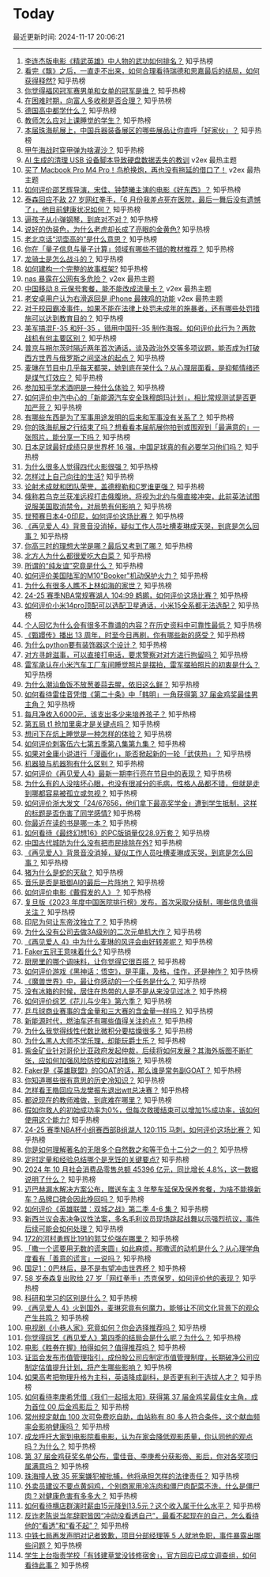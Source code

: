 # Today

最近更新时间: 2024-11-17 20:06:21

--- 
1. [李连杰版电影《精武英雄》中人物的武功如何排名？](https://www.zhihu.com/question/509948072) 知乎热榜
2. [看完《飘》之后，一直走不出来，如何合理看待瑞德和思嘉最后的结局，如何获得释然?](https://www.zhihu.com/question/67670527) 知乎热榜
3. [你觉得福冈冠军赛男单和女单的冠军是谁？](https://www.zhihu.com/question/4337848978) 知乎热榜
4. [在困难时期，向富人多收税是否合理？](https://www.zhihu.com/question/4051759667) 知乎热榜
5. [德国高中都学什么？](https://www.zhihu.com/question/350089802) 知乎热榜
6. [教师怎么应对上课睡觉的学生？](https://www.zhihu.com/question/652253117) 知乎热榜
7. [本届珠海航展上，中国兵器装备展区的哪些展品让你直呼「好家伙」？](https://www.zhihu.com/question/3963261918) 知乎热榜
8. [甲午海战时穿甲弹为啥灌沙？](https://www.zhihu.com/question/413630040) 知乎热榜
9. [AI 生成的清理 USB 设备脚本导致硬盘数据丢失的教训](https://www.v2ex.com/t/1090230) v2ex 最热主题
10. [买了 Macbook Pro M4 Pro！鸟枪换炮，再也没有拖延的借口了！](https://www.v2ex.com/t/1090196) v2ex 最热主题
11. [如何评价邵艺辉导演，宋佳、钟楚曦主演的电影《好东西》？](https://www.zhihu.com/question/3693088991) 知乎热榜
12. [泰森回应不敌 27 岁网红拳手，「6 月份我差点死在医院，最后一舞后没有遗憾了」，他目前健康状况如何？](https://www.zhihu.com/question/4373331825) 知乎热榜
13. [逼孩子从小弹钢琴，到底对不对？](https://www.zhihu.com/question/351407397) 知乎热榜
14. [说好的伪装色，为什么老虎却长成了亮眼的金黄色?](https://www.zhihu.com/question/630883420) 知乎热榜
15. [老北京话“沏壶高的”是什么意思？](https://www.zhihu.com/question/596279235) 知乎热榜
16. [你在「量子信息与量子计算」领域有哪些不错的教材推荐？](https://www.zhihu.com/question/380308340) 知乎热榜
17. [龙骑士是怎么战斗的？](https://www.zhihu.com/question/365965185) 知乎热榜
18. [如何建构一个完整的故事框架?](https://www.zhihu.com/question/31630184) 知乎热榜
19. [nas 暴露在公网有多危险？](https://www.v2ex.com/t/1090232) v2ex 最热主题
20. [中国移动 8 元保号套餐，能不能改成流量卡？](https://www.v2ex.com/t/1090231) v2ex 最热主题
21. [老安卓用户认为右滑返回是 iPhone 最辣鸡的功能](https://www.v2ex.com/t/1090194) v2ex 最热主题
22. [对于校园霸凌事件，如果不能在法律上处罚未成年的施暴者，还有哪些处罚措施可以达到教育目的？](https://www.zhihu.com/question/4227489700) 知乎热榜
23. [美军搞混F-35 和歼-35 ，错用中国歼-35 制作海报。如何评价此行为？两款战机有何主要区别？](https://www.zhihu.com/question/4064617275) 知乎热榜
24. [普京与朔尔茨时隔近两年首次通话，谈及政治外交等多项议题，能否成为打破西方世界与俄罗斯之间坚冰的起点？](https://www.zhihu.com/question/4325643482) 知乎热榜
25. [麦琳在节目中几乎每天都哭，她到底在哭什么？从心理层面看，是抑郁情绪还是煤气灯效应？](https://www.zhihu.com/question/4300234213) 知乎热榜
26. [参加知乎学术酒吧是一种什么体验？](https://www.zhihu.com/question/4221196175) 知乎热榜
27. [如何评价中汽中心的「新能源汽车安全珠穆朗玛计划」，相比常规测试是否更加严苛？](https://www.zhihu.com/question/4307963715) 知乎热榜
28. [有哪些东西是为了军事用途发明的后来和军事没有关系了？](https://www.zhihu.com/question/447267248) 知乎热榜
29. [你的珠海航展之行结束了吗？想看看本届航展你拍到或围观到「最满意的」一张照片，能分享一下吗？](https://www.zhihu.com/question/4232933093) 知乎热榜
30. [日本足球最好成绩只是世界杯 16 强，中国足球真的有必要学习他们吗？](https://www.zhihu.com/question/444160236) 知乎热榜
31. [为什么很多人觉得四代火影很强？](https://www.zhihu.com/question/638604292) 知乎热榜
32. [怎样过上自己向往的生活?](https://www.zhihu.com/question/4340235245) 知乎热榜
33. [论射术成就和团队荣誉，盖德穆勒和C罗谁更强？](https://www.zhihu.com/question/4274676195) 知乎热榜
34. [俄称若乌克兰获准远程打击俄腹地，将视为北约与俄直接冲突，此前英法试图说服美国取消禁令，对局势有何影响？](https://www.zhihu.com/question/4081610760) 知乎热榜
35. [世预赛日本4-0印尼，如何评价这场比赛？](https://www.zhihu.com/question/4267957880) 知乎热榜
36. [《再见爱人 4》背景音没消掉，疑似工作人员吐槽麦琳成天哭，到底是怎么回事？](https://www.zhihu.com/question/4336727820) 知乎热榜
37. [你高三时的理想大学是哪？最后又考到了哪？](https://www.zhihu.com/question/444373967) 知乎热榜
38. [北方人为什么都很爱吃大白菜？](https://www.zhihu.com/question/630253138) 知乎热榜
39. [所谓的“纯友谊”究竟是什么？](https://www.zhihu.com/question/4302521416) 知乎热榜
40. [如何评价美国陆军的M10"Booker"机动保护火力？](https://www.zhihu.com/question/634279178) 知乎热榜
41. [为什么有很多人瞧不上林如海的家世？](https://www.zhihu.com/question/4206642410) 知乎热榜
42. [24-25 赛季NBA常规赛湖人 104:99 鹈鹕，如何评价这场比赛？](https://www.zhihu.com/question/4373815369) 知乎热榜
43. [如何评价小米14pro顶配可以选配卫星通话，小米15全系都无法选配？](https://www.zhihu.com/question/2908982805) 知乎热榜
44. [个人回忆为什么会有很多不靠谱的内容？在历史资料中可靠性最低？](https://www.zhihu.com/question/653716173) 知乎热榜
45. [《甄嬛传》播出 13 周年，时至今日再刷，你有哪些新的感受？](https://www.zhihu.com/question/4216920580) 知乎热榜
46. [为什么python要有装饰器这个设计？](https://www.zhihu.com/question/3599591424) 知乎热榜
47. [对方寻衅滋事，可以直接打电话，要求警察对对方进行拘留吗？](https://www.zhihu.com/question/663786012) 知乎热榜
48. [雷军承认在小米汽车工厂车间睡觉照片是摆拍，雷军摆拍照片的初衷是什么？](https://www.zhihu.com/question/4175205805) 知乎热榜
49. [为什么潮汕鱼饭不放葱姜蒜去腥，依旧这么鲜？](https://www.zhihu.com/question/664293409) 知乎热榜
50. [如何看待雷佳音凭借《第二十条》中「韩明」一角获得第 37 届金鸡奖最佳男主角？](https://www.zhihu.com/question/4346605697) 知乎热榜
51. [每月净收入6000元，该支出多少来培养孩子？](https://www.zhihu.com/question/847371033) 知乎热榜
52. [第五局 t1 抢加里奥才是关键点吗？](https://www.zhihu.com/question/3271909366) 知乎热榜
53. [想问下在炕上睡觉是一种怎样的体验？](https://www.zhihu.com/question/38127923) 知乎热榜
54. [如何评价刺客伍六七第五季第八集第九集？](https://www.zhihu.com/question/4039348972) 知乎热榜
55. [如果对金庸小说进行「漫画化」，能否掀起新的一轮「武侠热」？](https://www.zhihu.com/question/4159603651) 知乎热榜
56. [机器狼与机器狗有什么区别？](https://www.zhihu.com/question/3940046854) 知乎热榜
57. [如何评价《再见爱人4》最新一期李行亮在节目中的表现？](https://www.zhihu.com/question/3892894666) 知乎热榜
58. [为什么有的人没啥坏心眼，也没有很减分的毛病，性格人品都不错，但就是走到哪都容易被孤立或忽视？](https://www.zhihu.com/question/2322399764) 知乎热榜
59. [如何评价浙大发文「24/67656，他们拿下最高奖学金」遭到学生抵制，这样的标题是否伤害了同学感情?](https://www.zhihu.com/question/4213689883) 知乎热榜
60. [你最近在读的书是哪一本？](https://www.zhihu.com/question/800718032) 知乎热榜
61. [如何看待《最终幻想16》的PC版销量仅28.9万套？](https://www.zhihu.com/question/4121144249) 知乎热榜
62. [中国古代城防为什么没有把市民排除在外?](https://www.zhihu.com/question/663443580) 知乎热榜
63. [《再见爱人》背景音没消掉，疑似工作人员吐槽麦琳成天哭，到底是怎么回事？](https://www.zhihu.com/question/4336727820) 知乎热榜
64. [猪为什么是蛇的天敌？](https://www.zhihu.com/question/598821148) 知乎热榜
65. [音乐是否是抵御AI的最后一片阵地？](https://www.zhihu.com/question/60208923) 知乎热榜
66. [如何评价电影《戴假发的人》？](https://www.zhihu.com/question/439651004) 知乎热榜
67. [复旦版《2023 年度中国医院排行榜》发布，首次采取分级制，哪些信息值得关注？](https://www.zhihu.com/question/4320637431) 知乎热榜
68. [印尼为何让东帝汶独立了？](https://www.zhihu.com/question/748713113) 知乎热榜
69. [为什么没有公司去做3A级别的二次元单机大作？](https://www.zhihu.com/question/654684675) 知乎热榜
70. [《再见爱人 4》中为什么麦琳的风评会由好转差呢？](https://www.zhihu.com/question/2221253556) 知乎热榜
71. [Faker五冠王意味着什么?](https://www.zhihu.com/question/3146336205) 知乎热榜
72. [厨房里的哪个调味料，让你觉得它很百搭？](https://www.zhihu.com/question/3462712177) 知乎热榜
73. [如何评价游戏《黑神话：悟空》，是平庸，及格，佳作，还是神作？](https://www.zhihu.com/question/664782120) 知乎热榜
74. [《魔兽世界》中，最让你感动的一个任务是什么？](https://www.zhihu.com/question/356009525) 知乎热榜
75. [没有冰箱的时候，居住在热带的人是不是从来没见过冰？](https://www.zhihu.com/question/39562985) 知乎热榜
76. [如何评价综艺《花儿与少年》第六季？](https://www.zhihu.com/question/665511632) 知乎热榜
77. [乒乓球商业赛事的含金量和三大赛的含金量一样吗？](https://www.zhihu.com/question/664776716) 知乎热榜
78. [新能源时代，燃油车还有哪些值得关注的点？](https://www.zhihu.com/question/3362380836) 知乎热榜
79. [为什么我觉得线性代数比微积分要枯燥很多？](https://www.zhihu.com/question/505361926) 知乎热榜
80. [为什么黑人大师不学乐理，却能玩爵士乐？](https://www.zhihu.com/question/3121256582) 知乎热榜
81. [紫金矿业针对哥伦比亚政府发起仲裁，后续将如何发展？其海外版图不断扩张，应如何加强风险防控和应对措施？](https://www.zhihu.com/question/4299740097) 知乎热榜
82. [Faker是《英雄联盟》的GOAT的话，那么谁是常务副GOAT？](https://www.zhihu.com/question/3842501576) 知乎热榜
83. [你知道哪些很有意思的历史冷知识？](https://www.zhihu.com/question/636695546) 知乎热榜
84. [怎样看王皓回应马龙樊振东退出wtt总决赛？](https://www.zhihu.com/question/4347841165) 知乎热榜
85. [都说现在的教师难做，到底难在哪里？](https://www.zhihu.com/question/4068681443) 知乎热榜
86. [假如你救人的初始成功率为0%，但每次救援结束可以增加1%成功率，该如何使用这个能力?](https://www.zhihu.com/question/4229812089) 知乎热榜
87. [24-25 赛季NBA杯小组赛西部B组湖人 120:115 马刺，如何评价这场比赛？](https://www.zhihu.com/question/4295544890) 知乎热榜
88. [你是如何理解著名的无限多个自然数之和等于负十二分之一的？](https://www.zhihu.com/question/658150175) 知乎热榜
89. [定时定量和经验总结哪个是烹饪的关键要点?](https://www.zhihu.com/question/3519295988) 知乎热榜
90. [2024 年 10 月社会消费品零售总额 45396 亿元，同比增长 4.8%，这一数据说明了什么？](https://www.zhihu.com/question/4215617388) 知乎热榜
91. [迈巴赫漏水解决方案公布，赠送车主 3 年整车延保及保养套餐，为啥不能换新车？品牌口碑会因此挽回吗？](https://www.zhihu.com/question/4222111628) 知乎热榜
92. [如何评价《英雄联盟：双城之战》第二季 4-6 集？](https://www.zhihu.com/question/4325770949) 知乎热榜
93. [新西兰议会表决争议性法案，多名毛利议员现场跳起战舞以示强烈抗议，事件后续可能会如何处理？](https://www.zhihu.com/question/4241140022) 知乎热榜
94. [172的河村勇辉比191的郭艾伦强在哪里？](https://www.zhihu.com/question/4227314147) 知乎热榜
95. [「撒一个谎要用无数的谎来圆」如此麻烦，那撒谎的动机是什么？从心理学角度看有「善意的谎言」一说吗？](https://www.zhihu.com/question/4119631742) 知乎热榜
96. [国足1：0巴林后，是不是有望冲击世界杯？](https://www.zhihu.com/question/4205894053) 知乎热榜
97. [58 岁泰森复出败给 27 岁「网红拳手」杰克保罗，如何评价他的表现？](https://www.zhihu.com/question/4215866683) 知乎热榜
98. [科研和学习的区别是什么？](https://www.zhihu.com/question/2617488522) 知乎热榜
99. [《再见爱人 4》火到国外，麦琳究竟有何魔力，能够让不同文化背景下的观众产生共鸣？](https://www.zhihu.com/question/3946868420) 知乎热榜
100. [电视剧《小巷人家》究竟如何？你会选择推荐吗？](https://www.zhihu.com/question/3214318798) 知乎热榜
101. [你觉得综艺《再见爱人》第四季的结局会是什么呢？为什么？](https://www.zhihu.com/question/3176804045) 知乎热榜
102. [电影《胜券在握》拍得如何？值得推荐吗？](https://www.zhihu.com/question/3176877318) 知乎热榜
103. [证监会发布市值管理指引，成份股公司应制定市值管理制度，长期破净公司应制定估值提升计划，将产生哪些影响？](https://www.zhihu.com/question/4255566635) 知乎热榜
104. [如果高考把物理升格为主科，英语降成副科，是否更有利于选拔人才？](https://www.zhihu.com/question/4125737892) 知乎热榜
105. [如何看待李庚希凭借《我们一起摇太阳》获得第 37 届金鸡奖最佳女主角，成为首位 00 后金鸡影后？](https://www.zhihu.com/question/4347033071) 知乎热榜
106. [常州规定献血 100 次可免费吃自助，血站称有 80 多人符合条件，这个献血频率会影响健康吗？](https://www.zhihu.com/question/4318705057) 知乎热榜
107. [成龙呼吁大家到电影院看电影，认为在家会降低观影质量，你认同他的观点吗？为什么？](https://www.zhihu.com/question/4297655841) 知乎热榜
108. [第 37 届金鸡获奖名单公布，雷佳音、李庚希分获影帝、影后，你对各奖项归属满意吗？](https://www.zhihu.com/question/4338446536) 知乎热榜
109. [珠海撞人致 35 死案嫌犯被批捕，他将承担怎样的法律责任？](https://www.zhihu.com/question/4345390143) 知乎热榜
110. [外卖员建议不要点黄焖鸡，个别商家用冷冻肉和僵尸肉配菜不洗，什么是僵尸肉？对健康危害有多多大？](https://www.zhihu.com/question/4259949210) 知乎热榜
111. [如何看待横店群演时薪由15元降到13.5元？这个收入属于什么水平？](https://www.zhihu.com/question/4238081281) 知乎热榜
112. [反诈老陈说当年辞职皆因“冲动没看透自己”，最看不起现在的自己，怎么看待他的“看透”和“看不起”？](https://www.zhihu.com/question/4233800446) 知乎热榜
113. [中铁七局再发声明对记者致歉，项目分部经理等 5 人就地免职，事件暴露出哪些问题？](https://www.zhihu.com/question/4294984654) 知乎热榜
114. [学生上台指责学校「有钱建草堂没钱修宿舍」，官方回应已成立调查组，如何看待此事？](https://www.zhihu.com/question/4300883306) 知乎热榜

